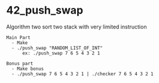 # 42_push_swap
Algorithm two sort two stack with very limited instruction

```
Main Part
  - Make
  - ./push_swap "RANDOM_LIST_OF_INT"
      ex: ./push_swap 7 6 5 4 3 2 1

Bonus part
  - Make bonus
  - ./push_swap 7 6 5 4 3 2 1 | ./checker 7 6 5 4 3 2 1
  ```
